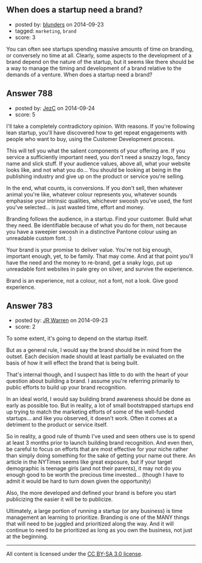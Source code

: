 ## When does a startup need a brand?

- posted by: [blunders](https://stackexchange.com/users/216182/blunders) on 2014-09-23
- tagged: `marketing`, `brand`
- score: 3

You can often see startups spending massive amounts of time on branding, or conversely no time at all. Clearly, some aspects to the development of a brand depend on the nature of the startup, but it seems like there should be a way to manage the timing and development of a brand relative to the demands of a venture. When does a startup need a brand?


## Answer 788

- posted by: [JezC](https://stackexchange.com/users/87431/jezc) on 2014-09-24
- score: 5

I'll take a completely contradictory opinion. With reasons. If you're following lean startup, you'll have discovered how to get repeat engagements with people who want to buy, using the Customer Development process.

This will tell you what the salient components of your offering are. If you service a sufficiently important need, you don't need a snazzy logo, fancy name and slick stuff. If your audience values, above all, what your website looks like, and not what you do... You should be looking at being in the publishing industry and give up on the product or service you're selling.

In the end, what counts, is conversions. If you don't sell, then whatever animal you're like, whatever colour represents you, whatever sounds emphasise your intrinsic qualities, whichever swoosh you've used, the font you've selected... is just wasted time, effort and money.

Branding follows the audience, in a startup. Find your customer. Build what they need. Be identifiable because of what you do for them, not because you have a sweepier swoosh in a distinctive Pantone colour using an unreadable custom font. :)

Your brand is your promise to deliver value. You're not big enough, important enough, yet, to be family. That may come. And at that point you'll have the need and the money to re-brand, get a snaky logo, put up unreadable font websites in pale grey on silver, and survive the experience.

Brand is an experience, not a colour, not a font, not a look. Give good experience.


## Answer 783

- posted by: [JR Warren](https://stackexchange.com/users/1866317/jr-warren) on 2014-09-23
- score: 2

To some extent, it's going to depend on the startup itself.

But as a general rule, I would say the brand should be in mind from the outset. Each decision made should at least partially be evaluated on the basis of how it will effect the brand that is being built.

That's internal though, and I suspect has little to do with the heart of your question about building a brand. I assume you're referring primarily to public efforts to build up your brand recognition.

In an ideal world, I would say building brand awareness should be done as early as possible too. But in reality, a lot of small bootstrapped startups end up trying to match the marketing efforts of some of the well-funded startups... and like you observed, it doesn't work.  Often it comes at a detriment to the product or service itself.


So in reality, a good rule of thumb I've used and seen others use is to spend at least 3 months prior to launch building brand recognition. And even then, be careful to focus on efforts that are most effective for your niche rather than simply doing something for the sake of getting your name out there.  An article in the NYTimes seems like great exposure, but if your target demographic is teenage girls (and not their parents), it may not do you enough good to be worth the precious time invested... (though I have to admit it would be hard to turn down given the opportunity)


Also, the more developed and defined your brand is before you start publicizing the easier it will be to publicize. 

Ultimately, a large portion of running a startup (or any business) is time management an learning to prioritize. Branding is one of the MANY things that will need to be juggled and prioritized along the way. And it will continue to need to be prioritized as long as you own the business, not just at the beginning.




---

All content is licensed under the [CC BY-SA 3.0 license](https://creativecommons.org/licenses/by-sa/3.0/).
